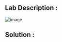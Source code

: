## Lab Description :

![image](https://github.com/ananthan05/Portswigger_labs/assets/140697378/87c37d0d-a9be-450a-91be-316964a825fc)

## Solution :
